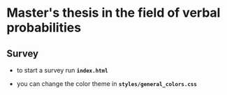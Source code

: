 # Master's thesis in the field of verbal probabilities
## Survey

- to start a survey run <strong><code>index.html</code></strong>
<!-- - use <strong><code>Live Server</code></strong> extension to avoid CORS error ([VSCode](https://marketplace.visualstudio.com/items?itemName=ritwickdey.LiveServer)) -->
- you can change the color theme in <strong><code>styles/general_colors.css</code></strong>

